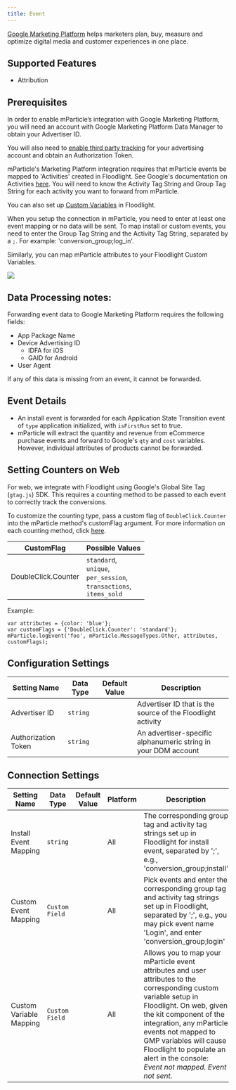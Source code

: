 ```yaml
---
title: Event
---
```


[Google Marketing Platform](https://marketingplatform.google.com/about/enterprise/) helps marketers plan, buy, measure and optimize digital media and customer experiences in one place.

## Supported Features

* Attribution

## Prerequisites

In order to enable mParticle’s integration with Google Marketing Platform, you will need an account with Google Marketing Platform Data Manager to obtain your Advertiser ID.

You will also need to [enable third party tracking](https://support.google.com/dcm/answer/6237808) for your advertising account and obtain an Authorization Token.

mParticle's Marketing Platform integration requires that mParticle events be mapped to 'Activities' created in Floodlight. See Google's documentation on Activities [here](https://support.google.com/dcm/answer/2823234?hl=en). You will need to know the Activity Tag String and Group Tag String for each activity you want to forward from mParticle.

You can also set up [Custom Variables](https://support.google.com/dcm/answer/2823222?hl=en) in Floodlight.

When you setup the connection in mParticle, you need to enter at least one event mapping or no data will be sent. To map install or custom events, you need to enter the Group Tag String and the Activity Tag String, separated by a `;`. For example: 'conversion_group;log_in'.

Similarly, you can map mParticle attributes to your Floodlight Custom Variables.

![](/images/doubleclick-setup-1.png)

## Data Processing notes:

Forwarding event data to Google Marketing Platform requires the following fields:

* App Package Name
* Device Advertising ID
	* IDFA for iOS
	* GAID for Android
* User Agent

If any of this data is missing from an event, it cannot be forwarded.

## Event Details

* An install event is forwarded for each Application State Transition event of `type` application initialized, with `isFirstRun` set to true.  
* mParticle will extract the quantity and revenue from eCommerce purchase events and forward to Google's `qty` and `cost` variables. However, individual attributes of products cannot be forwarded.

## Setting Counters on Web

For web, we integrate with Floodlight using Google's Global Site Tag (`gtag.js`) SDK. This requires a counting method to be passed to each event to correctly track the conversions. 

To customize the counting type, pass a custom flag of `DoubleClick.Counter` into the mParticle method's customFlag argument. For more information on each counting method, click [here](https://support.google.com/dcm/answer/2823400?hl=en).

| CustomFlag |  Possible Values |
| ---|---|
| DoubleClick.Counter | `standard`,<br> `unique`,<br> `per_session`,<br>`transactions`,<br>`items_sold`

Example:
```
var attributes = {color: 'blue'};
var customFlags = {'DoubleClick.Counter': 'standard'};
mParticle.logEvent('foo', mParticle.MessageTypes.Other, attributes, customFlags);
```


## Configuration Settings

| Setting Name |  Data Type    | Default Value  | Description |
| ---|---|---|---|
| Advertiser ID | `string` | <unset> | Advertiser ID that is the source of the Floodlight activity |
| Authorization Token | `string` | <unset> | An advertiser-specific alphanumeric string in your DDM account |


## Connection Settings

| Setting Name |  Data Type    | Default Value | Platform | Description |
| ---|---|---|---|---
| Install Event Mapping | `string` | <unset> | All| The corresponding group tag and activity tag strings set up in Floodlight for install event, separated by ';', e.g., 'conversion_group;install' |
| Custom Event Mapping | `Custom Field` | <unset> | All| Pick events and enter the corresponding group tag and activity tag strings set up in Floodlight, separated by ';', e.g., you may pick event name 'Login', and enter 'conversion_group;login' |
| Custom Variable Mapping | `Custom Field` | <unset> | All| Allows you to map your mParticle event attributes and user attributes to the corresponding custom variable setup in Floodlight.  On web, given the kit component of the integration, any mParticle events not mapped to GMP variables will cause Floodlight to populate an alert in the console: _Event not mapped. Event not sent._ |


